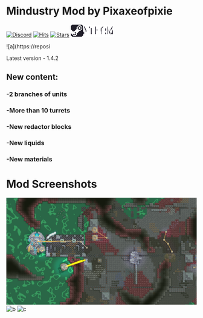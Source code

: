# Mindustry Mod by Pixaxeofpixie

[![Discord](https://img.shields.io/discord/704355237246402721.svg?color=7289da&label=discord&logo=discord&style=flat-square)](https://discord.gg/F7HA7zMPeD)
[![Hits](https://hits.seeyoufarm.com/api/count/incr/badge.svg?url=https%3A%2F%2Fgithub.com%2Fpixaxeofpixie%2FBraindustry-Mod&count_bg=%23859DFF&title_bg=%23B22AFF&icon=&icon_color=%2396EAFF&title=hits&edge_flat=false)](https://hits.seeyoufarm.com)
[![Stars](https://img.shields.io/github/stars/pixaxeofpixie/Braindustry-Mod?label=Star%20Me%21&style=social)](https://github.com/pixaxeofpixie/Braindustry-Mod/tree/master)
[![Steam](https://github.com/pixaxeofpixie/pictures/blob/main/steam32.png?raw=true)](https://steamcommunity.com/sharedfiles/filedetails/?id=2409840996)

![a](https://reposi

Latest version - 1.4.2

## New content:
### -2 branches of units

### -More than 10 turrets

### -New redactor blocks

### -New liquids

### -New materials

# Mod Screenshots

![a](https://github.com/pixaxeofpixie/pictures/blob/main/screen2.png?raw=true)
![b](https://user-images.githubusercontent.com/63517945/102699428-a69ea400-4255-11eb-8bb0-484f630e79f3.png)
![c](https://user-images.githubusercontent.com/63517945/101539745-0f616300-39b0-11eb-99ec-5c2fc6d75d80.png)
